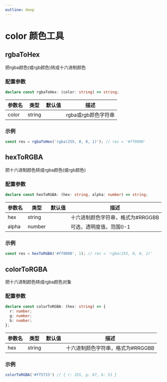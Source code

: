 ```yaml
---
outline: deep
---
```


# color 颜色工具 <Badge type="tip" text="color" />

## rgbaToHex

把rgba颜色(或rgb颜色)转成十六进制颜色

### 配置参数

```ts
declare const rgbaToHex: (color: string) => string;
```

| 参数名 | 类型 | 默认值 | 描述         |
|-----|----|-----|------------|
|  color   |  string  |   | rgba或rgb颜色字符串 |

### 示例

```js
const res = rgbaToHex('rgba(255, 0, 0, 1)'); // res = '#ff0000'
```

## hexToRGBA

把十六进制颜色转成rgba颜色(或rgb颜色)

### 配置参数

```ts
declare const hexToRGBA: (hex: string, alpha: number) => string;
```

| 参数名 | 类型 | 默认值 | 描述         |
|-----|----|-----|------------|
|  hex   |  string  |   | 十六进制颜色字符串，格式为#RRGGBB |
|  alpha   |  number  |   | 可选，透明度值，范围0-1 |

### 示例

```js
const res = hexToRGBA('#ff0000', 1); // res = 'rgba(255, 0, 0, 1)'
```


## colorToRGBA

把十六进制颜色转成rgba颜色对象

### 配置参数

```ts
declare const colorToRGBA: (hex: string) => {
  r: number;
  g: number;
  b: number;
};
```

| 参数名 | 类型 | 默认值 | 描述         |
|-----|----|-----|------------|
|  hex   |  string  |   | 十六进制颜色字符串，格式为#RRGGBB |

### 示例

```js
colorToRGBA('#ff5733') // { r: 255, g: 87, b: 51 }
```
